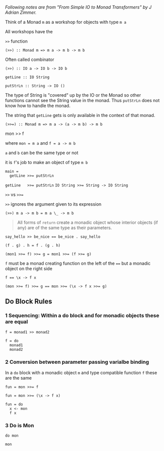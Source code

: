 *Following notes are from "From Simple IO to Monad Transformers" by J Adrian Zimmer.*

Think of a Monad `m` as a workshop for objects with type `m a`

All workshops have the

`>>` function

`(>>) :: Monad m => m a -> m b -> m b`

Often called combinator

`(>>) :: IO a -> IO b -> IO b`


`getLine :: IO String`

`putStrLn :: String -> IO ()`

The type of String is "covered" up by the IO or the Monad so other
functions cannot see the String value in the monad. Thus `putStrLn`
does not know how to handle the monad.


The string that `getLine` gets is only available in the context of that
monad.


`(>>=) :: Monad m => m a -> (a -> m b) -> m b`

mon >> f

where `mon = m a`
and   `f = a -> m b`

`a` and `b` can be the same type or not

it is `f`'s job to make an object of type `m b`

```
main =
  getLine >>= putStrLn
```

`getLine   >>= putStrLn`
`IO String >>= String -> IO String`


`>>` vs `>>=`

`>>` ignores the argument given to its expression

`(>>) m a -> m b = m a \_ -> m b`


> All forms of `return` create a monadic object whose interior objects (if any) are of the same type as their parameters.



`say_hello >> be_nice == be_nice . say_hello`


`(f . g) . h = f . (g . h)`



`(mon1 >>= f) >>= g = mon1 >>= (f >>= g)`


`f` must be a monad creating function on the left of the `==` but a monadic object on the right side

`f == \x -> f x`

`(mon >>= f) >>= g == mon >>= (\x -> f x >>= g)`




## Do Block Rules


### **1** Sequencing: Within a do block and for monadic objects these are equal

```
f = monad1 >> monad2

f = do
  monad1
  monad2
```


### **2** Conversion between parameter passing varialbe binding

In a `do` block with a monadic object `m` and type compatible function `f` these are the same

```
fun = mon >>= f

fun = mon >>= (\x -> f x)

fun = do
  x <- mon
  f x
```


### **3** Do is Mon

```
do mon

mon
```

